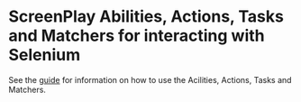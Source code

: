 # ScreenPlay Abilities, Actions, Tasks and Matchers for interacting with Selenium

See the [guide](guide/overview.md) for information on how to use the Acilities,
Actions, Tasks and Matchers.
